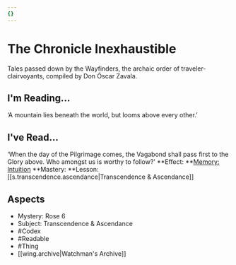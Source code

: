 ```yaml
---
{}
---
```

# The Chronicle Inexhaustible
Tales passed down by the Wayfinders, the archaic order of traveler-clairvoyants, compiled by Don Óscar Zavala.
## I'm Reading...
‘A mountain lies beneath the world, but looms above every other.’
## I've Read...
‘When the day of the Pilgrimage comes, the Vagabond shall pass first to the Glory above. Who amongst us is worthy to follow?’
**Effect: **[Memory: Intuition](https://uadaf.theevilroot.xyz/rowenarium/element/mem.intuition)
**Mastery: **Lesson: [[s.transcendence.ascendance|Transcendence & Ascendance]]
## Aspects
- Mystery: Rose 6
- Subject: Transcendence & Ascendance
- #Codex
- #Readable
- #Thing
- [[wing.archive|Watchman's Archive]]